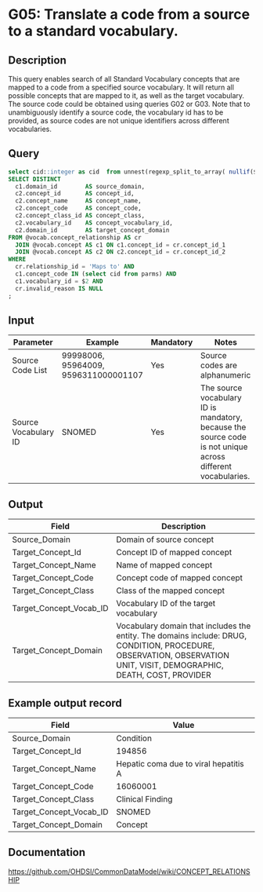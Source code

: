 <!---
Group:general
Name:G05 Translate a code from a source to a standard vocabulary
Author:Patrick Ryan
CDM Version: 5.3
-->

# G05: Translate a code from a source to a standard vocabulary.

## Description
This query enables search of all Standard Vocabulary concepts that are mapped to a code from a specified source vocabulary. It will return all possible concepts that are mapped to it, as well as the target vocabulary. The source code could be obtained using queries G02 or G03.
Note that to unambiguously identify a source code, the vocabulary id has to be provided, as source codes are not unique identifiers across different vocabularies.

## Query
```sql
select cid::integer as cid  from unnest(regexp_split_to_array( nullif($1::text, '')::text, '\s*,\s*')) as cid)
SELECT DISTINCT
  c1.domain_id        AS source_domain,
  c2.concept_id       AS concept_id,
  c2.concept_name     AS concept_name,
  c2.concept_code     AS concept_code,
  c2.concept_class_id AS concept_class,
  c2.vocabulary_id    AS concept_vocabulary_id,
  c2.domain_id        AS target_concept_domain
FROM @vocab.concept_relationship AS cr
  JOIN @vocab.concept AS c1 ON c1.concept_id = cr.concept_id_1
  JOIN @vocab.concept AS c2 ON c2.concept_id = cr.concept_id_2
WHERE
  cr.relationship_id = 'Maps to' AND
  c1.concept_code IN (select cid from parms) AND
  c1.vocabulary_id = $2 AND
  cr.invalid_reason IS NULL
;
```

## Input

| Parameter |  Example |  Mandatory |  Notes |
| --- | --- | --- | --- |
|  Source Code List |  99998006, 95964009, 9596311000001107|  Yes |  Source codes are alphanumeric |
|  Source Vocabulary ID |  SNOMED|  Yes | The source vocabulary ID is mandatory, because the source code is not unique across different vocabularies. |

## Output

|  Field |  Description |
| --- | --- |
|  Source_Domain |  Domain of source concept |
|  Target_Concept_Id |  Concept ID of mapped concept |
|  Target_Concept_Name |  Name of mapped concept |
|  Target_Concept_Code |  Concept code of mapped concept |
|  Target_Concept_Class |  Class of the mapped concept |
|  Target_Concept_Vocab_ID |  Vocabulary ID of the target vocabulary |
|  Target_Concept_Domain |  Vocabulary domain that includes the entity. The domains include: DRUG, CONDITION, PROCEDURE, OBSERVATION, OBSERVATION UNIT, VISIT, DEMOGRAPHIC, DEATH, COST, PROVIDER |

## Example output record

| Field |  Value |
| --- | --- |
|  Source_Domain |  Condition |
|  Target_Concept_Id |  194856 |
|  Target_Concept_Name |  Hepatic coma due to viral hepatitis A |
|  Target_Concept_Code |  16060001 |
|  Target_Concept_Class |  Clinical Finding |
|  Target_Concept_Vocab_ID |  SNOMED |
|  Target_Concept_Domain |  Concept |

## Documentation
https://github.com/OHDSI/CommonDataModel/wiki/CONCEPT_RELATIONSHIP
